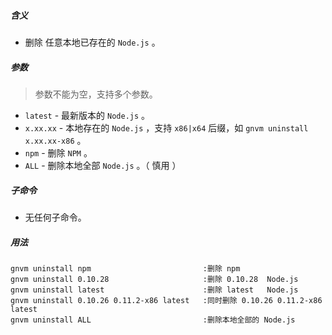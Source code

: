 ##### 含义
* 删除 任意本地已存在的 `Node.js` 。

##### 参数
> 参数不能为空，支持多个参数。

* `latest` - 最新版本的 `Node.js` 。
* `x.xx.xx` - 本地存在的 `Node.js` ，支持 `x86|x64` 后缀，如 `gnvm uninstall x.xx.xx-x86` 。
* `npm` - 删除 `NPM` 。
* `ALL` - 删除本地全部 `Node.js` 。（ 慎用 ）

##### 子命令
* 无任何子命令。

##### 用法
```
gnvm uninstall npm                         :删除 npm
gnvm uninstall 0.10.28                     :删除 0.10.28  Node.js
gnvm uninstall latest                      :删除 latest   Node.js
gnvm uninstall 0.10.26 0.11.2-x86 latest   :同时删除 0.10.26 0.11.2-x86 latest
gnvm uninstall ALL                         :删除本地全部的 Node.js
```
